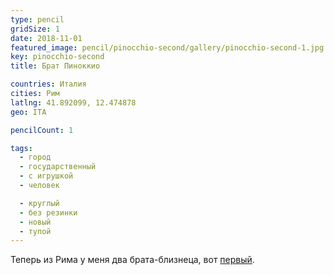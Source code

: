 ```yaml
---
type: pencil
gridSize: 1
date: 2018-11-01
featured_image: pencil/pinocchio-second/gallery/pinocchio-second-1.jpg
key: pinocchio-second
title: Брат Пиноккио

countries: Италия
cities: Рим
latlng: 41.892099, 12.474878
geo: ITA

pencilCount: 1

tags:
  - город
  - государственный
  - с игрушкой
  - человек

  - круглый
  - без резинки
  - новый
  - тупой
---
```


Теперь из Рима у меня два брата-близнеца, вот [первый](?display=roma).
